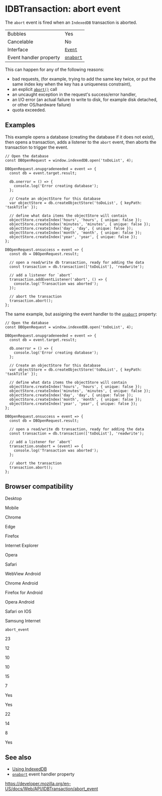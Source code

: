 IDBTransaction: abort event
===========================

The `abort` event is fired when an `IndexedDB` transaction is aborted.

<table><tbody><tr class="odd"><td>Bubbles</td><td>Yes</td></tr><tr class="even"><td>Cancelable</td><td>No</td></tr><tr class="odd"><td>Interface</td><td><a href="../event"><code>Event</code></a></td></tr><tr class="even"><td>Event handler property</td><td><a href="onabort"><code>onabort</code></a></td></tr></tbody></table>

This can happen for any of the following reasons:

-   bad requests, (for example, trying to add the same key twice, or put the same index key when the key has a uniqueness constraint),
-   an explicit [`abort()`](abort) call
-   an uncaught exception in the request's success/error handler,
-   an I/O error (an actual failure to write to disk, for example disk detached, or other OS/hardware failure)
-   quota exceeded.

Examples
--------

This example opens a database (creating the database if it does not exist), then opens a transaction, adds a listener to the `abort` event, then aborts the transaction to trigger the event.

    // Open the database
    const DBOpenRequest = window.indexedDB.open('toDoList', 4);

    DBOpenRequest.onupgradeneeded = event => {
      const db = event.target.result;

      db.onerror = () => {
        console.log('Error creating database');
      };

      // Create an objectStore for this database
      var objectStore = db.createObjectStore('toDoList', { keyPath: 'taskTitle' });

      // define what data items the objectStore will contain
      objectStore.createIndex('hours', 'hours', { unique: false });
      objectStore.createIndex('minutes', 'minutes', { unique: false });
      objectStore.createIndex('day', 'day', { unique: false });
      objectStore.createIndex('month', 'month', { unique: false });
      objectStore.createIndex('year', 'year', { unique: false });
    };

    DBOpenRequest.onsuccess = event => {
      const db = DBOpenRequest.result;

      // open a read/write db transaction, ready for adding the data
      const transaction = db.transaction(['toDoList'], 'readwrite');

      // add a listener for `abort`
      transaction.addEventListener('abort', () => {
        console.log('Transaction was aborted');
      });

      // abort the transaction
      transaction.abort();
    };

The same example, but assigning the event handler to the [`onabort`](onabort) property:

    // Open the database
    const DBOpenRequest = window.indexedDB.open('toDoList', 4);

    DBOpenRequest.onupgradeneeded = event => {
      const db = event.target.result;

      db.onerror = () => {
        console.log('Error creating database');
      };

      // Create an objectStore for this database
      var objectStore = db.createObjectStore('toDoList', { keyPath: 'taskTitle' });

      // define what data items the objectStore will contain
      objectStore.createIndex('hours', 'hours', { unique: false });
      objectStore.createIndex('minutes', 'minutes', { unique: false });
      objectStore.createIndex('day', 'day', { unique: false });
      objectStore.createIndex('month', 'month', { unique: false });
      objectStore.createIndex('year', 'year', { unique: false });
    };

    DBOpenRequest.onsuccess = event => {
      const db = DBOpenRequest.result;

      // open a read/write db transaction, ready for adding the data
      const transaction = db.transaction(['toDoList'], 'readwrite');

      // add a listener for `abort`
      transaction.onabort = (event) => {
        console.log('Transaction was aborted');
      };

      // abort the transaction
      transaction.abort();
    };

Browser compatibility
---------------------

Desktop

Mobile

Chrome

Edge

Firefox

Internet Explorer

Opera

Safari

WebView Android

Chrome Android

Firefox for Android

Opera Android

Safari on IOS

Samsung Internet

`abort_event`

23

12

10

10

15

7

Yes

Yes

22

14

8

Yes

See also
--------

-   [Using IndexedDB](../indexeddb_api/using_indexeddb)
-   [`onabort`](onabort) event handler property

<a href="https://developer.mozilla.org/en-US/docs/Web/API/IDBTransaction/abort_event" class="_attribution-link">https://developer.mozilla.org/en-US/docs/Web/API/IDBTransaction/abort_event</a>
